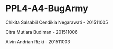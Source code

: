 # PPL4-A4-BugArmy
Chikita Salsabiil Cendikia Negarawati - 201511005

Citra Mutiara Budiman - 201511006

Alvin Andrian Rizki - 201511003
